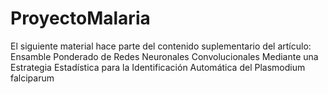 # ProyectoMalaria
El siguiente material hace parte del contenido suplementario del artículo: Ensamble Ponderado de Redes Neuronales Convolucionales Mediante una Estrategia Estadística para la Identificación Automática del Plasmodium falciparum
